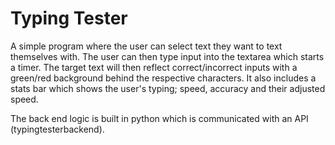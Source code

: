# Typing Tester

A simple program where the user can select text they want to text themselves with. The user can then type input into the textarea which starts a timer. The target text will then reflect correct/incorrect inputs with a green/red background behind the respective characters. It also includes a stats bar which shows the user's typing; speed, accuracy and their adjusted speed.

The back end logic is built in python which is communicated with an API (typingtesterbackend).

